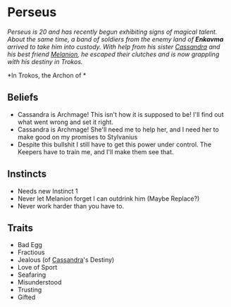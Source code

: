# Perseus
*Perseus is 20 and has recently begun exhibiting signs of magical talent.  About the same time, a band of soldiers from the enemy land of **Enkavma** arrived to take him into custody.  With help from his sister [Cassandra](../Cassandra.md) and his best friend [Melanion](../Melanion.md), he escaped their clutches and is now grappling with his destiny in Trokos.*

*In Trokos, the Archon of *

## Beliefs
- Cassandra is Archmage!  This isn't how it is supposed to be!  I'll find out what went wrong and set it right.
- Cassandra is Archmage!  She'll need me to help her, and I need her to make good on my promises to Stylvanius
- Despite this bullshit I still have to get this power under control.  The Keepers have to train me, and I'll make them see that.

## Instincts
- Needs new Instinct 1
- Never let Melanion forget I can outdrink him (Maybe Replace?)
- Never work harder than you have to.

## Traits
- Bad Egg
- Fractious
- Jealous (of [Cassandra](Cassandra.md)'s Destiny)
- Love of Sport
- Seafaring
- Misunderstood
- Trusting
- Gifted